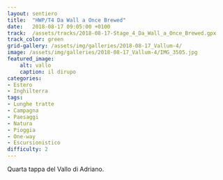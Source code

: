 ```yaml
---
layout: sentiero
title:  "HWP/T4 Da Wall a Once Brewed"
date:   2018-08-17 09:05:00 +0100
track:  /assets/tracks/2018-08-17-Stage_4_Da_Wall_a_Once_Brewed.gpx
track_color: green
grid-gallery: /assets/img/galleries/2018-08-17_Vallum-4/
image: /assets/img/galleries/2018-08-17_Vallum-4/IMG_3505.jpg
featured_image:
    alt: vallo
    caption: il dirupo
categories:
- Estero
- Inghilterra
tags:
- Lunghe tratte
- Campagna
- Paesaggi
- Natura
- Pioggia
- One-way
- Escursionistico
difficulty: 2
---
```


Quarta tappa del Vallo di Adriano.

